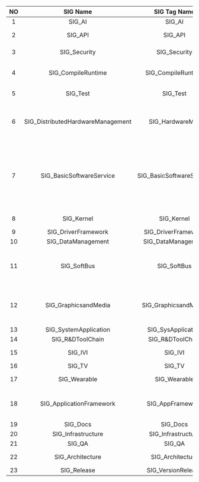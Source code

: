 |NO|SIG Name|SIG Tag Name|SIG Leader|Level 1 Subsystem Name|
| :----: | :----: | :----: | :----: | :----: |
|1|SIG_AI|SIG_AI|[chenxiaoliang](https://gitee.com/silenchen)|L1S_AI|
|2|SIG_API|SIG_API|[zhangyongzhi](https://gitee.com/karl-z)|L1S_BackwardCompatibleSDK <br> L1S_SDK|
|3|SIG_Security|SIG_Security|[yangyongjie](yongjie.yan@huawei.com)|L1S_Security <br> L1S_BIOMETRICS|
|4|SIG_CompileRuntime|SIG_CompileRuntime|[huanghuijin](https://gitee.com/huanghuijin) <br> [wangxing](https://gitee.com/wangxing-hw)|L1S_CCRuntime <br> L1S_Build <br> L1S_UTILS|
|5|SIG_Test|SIG_Test|[niexin](https://gitee.com/nie-x) <br> [wangjuntao](https://gitee.com/buranfanchen)|L1S_Test|
|6|SIG_DistributedHardwareManagement|SIG_HardwareMgr|[ligang](william.ligang@huawei.com) <br> [houpengfei](https://gitee.com/hhh2)|L1S_MSDP <br> L1S_PowerMgr <br> L1S_Sensors <br> L1S_USB <br> L1s_DistributedHardware <br> |
|7|SIG_BasicSoftwareService|SIG_BasicSoftwareService|[zhangxiaotian](https://gitee.com/handyohos) <br> [liyu](https://gitee.com/ericlee)|L1S_DistributedSchedule <br> L1S_ResourceSchedule <br> L1S_StartUp <br> L1S_Notification <br> L1S_HiviewDFX <br> L1S_Update <br> L1S_Account <br> L1S_BarrierFree <br> L1S_MiscServices|
|8|SIG_Kernel|SIG_Kernel|[lijiaxin](nina.lijiaxin@huawei.com) <br> [wangmihu](https://gitee.com/wangmihu2008)|L1S_Kernel|
|9|SIG_DriverFramework|SIG_DriverFramework|[chenfeng](https://gitee.com/chenfeng469)|L1S_Drivers|
|10|SIG_DataManagement|SIG_DataManagement|[gongashi](https://gitee.com/gong-a-shi)|L1S_DistributedDataMgr_DFS|
|11|SIG_SoftBus|SIG_SoftBus|[houweibo](houweibo@huawei.com) <br> [chengguohong](https://gitee.com/cheng_guohong)|L1S_Communication <br> L1S_telepony <br> L1S_Location <br> L1S_Communication_HW <br> L1S_Communication_NetMgr|
|12|SIG_GraphicsandMedia|SIG_GraphicsandMedia|[wangjun](wangjun145@huawei.com) <br> [tanliwen](https://gitee.com/tanliwen1)|L1S_Graphic_AGPEngine <br> L1S_MultiModalInput <br> L1S_MultiMedia <br> L2S_Graphic_AGPComponent <br> L3S_Graphic_AGPWindows|
|13|SIG_SystemApplication|SIG_SysApplication|[wangfeng](https://gitee.com/nicolaswang)|L1S_Applications|
|14|SIG_R&DToolChain|SIG_R&DToolChain|[wangzaishang](https://gitee.com/wangzaishang)|L1S_DevTools|
|15|SIG_IVI|SIG_IVI|[guojinwei](guojinwei@huawei.com)|L1S_IVIHardware <br> L1S_IVI|
|16|SIG_TV|SIG_TV|[zhangxiaotian](https://gitee.com/handyohos)|L1S_IntelliTV|
|17|SIG_Wearable|SIG_Wearable|[wangxiangyang](walton.wang@huawei.com)|L1S_WearableHardware <br> L1S_Wearable|
|18|SIG_ApplicationFramework|SIG_AppFramework|[qiangbo](https://gitee.com/huawei_qiangbo) <br> [niuhui](niuhui@huawei.com)|L1S_Global <br> L1S_AppExecFwk <br> L1S_AAFwk <br> L1S_ACE|
|19|SIG_Docs|SIG_Docs|[yangni](https://gitee.com/neeen)|L1S_Docs|
|20|SIG_Infrastructure|SIG_Infrastructure|[wangyiming](https://gitee.com/youthdragon)|NA|
|21|SIG_QA|SIG_QA|[xingwenhua](https://gitee.com/xhuazi)|NA|
|22|SIG_Architecture|SIG_Architecture|[rengelin](https://gitee.com/im-off-this-week) <br> [wanchengzhen](https://gitee.com/wanchengzhen)|NA|
|23|SIG_Release|SIG_VersionRelease|[mazhanfu](https://gitee.com/fma66169)|NA|
